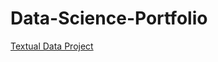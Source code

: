 # Data-Science-Portfolio
[Textual Data Project](https://github.com/natesock/Data-Science-Portfolio/blob/main/TextualDataProject.html)
